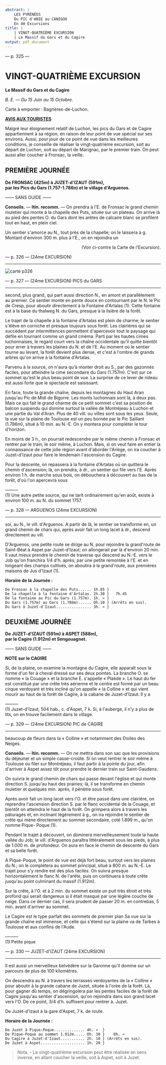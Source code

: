 ```yaml
---
abstract: |
    LES PYRÉNÉES
    Du PIC d'ANIE au CANIGOU
    En 40 Excursions
title: |
    | VINGT-QUATRIÈME EXCURSION
    | Le Massif du Gars et du Cagire
output: pdf_document 
---
```

<style>.centre {text-align: center}</style>
<style>.droite {text-align: right}</style>

[//]: # (— p. XX —)

— p. 325 —

# VINGT-QUATRIÈME EXCURSION

__Le Massif du Gars et du Cagire__

_B. E. — Du 15 Juin au 15 Octobre._

Carte à emporter : Bagnères-de-Luchon.

<u>__AVIS AUX TOURISTES__</u>

Malgré leur éloignement relatif de Luchon, les pics du Gars
et de Cagire appartiennent à sa région, en raison de leur point
de vue spécial sur ses environs. Aussi, pour jouir de ce point
de vue dans les meilleures conditions, je conseille de réaliser
la vingt-quatrième excursion, soit au départ de Luchon, soit
au départ de Marignac, par le premier train. On peut aussi
aller coucher à Fronsac, la veille.

## PREMIÈRE JOURNÉE

__De FRONSAC (425m) à JUZET-d'IZAUT (591m),__<br>
__par les Pics du Gars (1.757-1.786n) et le village d'Arguenos.__

—— SANS GUIDE ——

__Conseils.__ — __Itin. recomm.__ — On prendra à l'E. de Fronsac le
grand chemin muletier qui monte à la chapelle des Puts, située
sur un plateau. On arrive là au pied des pentes O. du Gars dont
les arêtes de calcaire blanc se profilent tout en haut, en plein
ciel.

Un sentier s'amorce au N., tout près de la chapelle; on le laissera
à g. Montant d'environ 300 m. plus à l'E., on en rejoindra un

<p class="droite">(Voir ci-contre la Carte de l'Excursion).</p>

<div class="page"/>

— p. 326 — (24me EXCURSION)
****

![carte p326](../maps/guide-soubiron-0326-carte-portrait.jpg)

<div class="page"/>

— p. 327 — (24me EXCURSION) PICS du GARS
****

second, plus grand, qui part aussi direction N., en amont et parallèlement
au premier. Ce sentier monte en pente douce en contournant
par le N. le Pic de Cresp, pour aboutir directement
à la Fontaine d'Artalas (1). Cette fontaine est à la base du thalweg
N. du Gars, presque à la lisière de la forêt.

Le trajet de la chapelle à la fontaine d'Artalas est plein de
charme; le sentier s'élève en corniche et presque toujours sous
forêt. Les clairières qui se succèdent par intermittences permettent
d'apercevoir tout le paysage qui défile en tournant comme
un grand cinéma. Parti par les hautes cimes luchonnaises, le
regard court vers la chaîne occidentale qu'il quitte bientôt pour
errer à travers les plaines du N. et de l'E. Au moment où le sentier
tourne au levant, la forêt devient plus dense, et c'est à l'ombre
de grands arbres qu'on arrive à la fontaine d'Artalas.

Parvenu à la source, on n'aura qu'à monter droit au S., par des
gazonnés faciles, pour atteindre la cime secondaire du Gars
(1.757m). C'est sur ce sommet qu'est le plus beau point de vue.
La surprise de ce lever de rideau est aussi forte que le spectacle
est saisissant.

En face, toute la grande chaîne, depuis les montagnes du Haut
Aran jusqu'au Pic de Midi de Bigorre. Les monts luchonnais sont
là, à deux pas. Mais ce qui fait le grand charme de ce petit sommet
c'est sa position de balcon suspendu qui domine surtout la
vallée de Montréjeau à Luchon et une partie du Val d'Aran. Plus
de 40 vill. ou villes sont sous les yeux. Seule, la vue sur la plaine
de Toulouse est un peu bornée par le Pic Saillant (1.786m), situé
à 10 min. au N.-E. On y montera pour compléter le tour d'horizon.

En moins de 3 h., on pourrait redescendre par le même chemin
à Fronsac et rentrer par le train, le soir même, à Luchon.
Mais, si on veut faire en entier la connaissance de cette jolie
région avant d'aborder l'Ariège, on ira coucher à Juzet-d'Izaut
pour faire le lendemain l'ascension du Cagire.

Pour la descente, on repassera à la fontaine d'Artalas où on
quittera le chemin d'ascension; là, on prendra, à dr., un sentier
qui file vers l'E. Après environ 1 h. de marche sous bois, on débouchera 
à découvert au bas de la forêt, d'où l'on apercevra sous

———<br>
(1) Une autre petite source, qui ne tarit ordinairement qu'en août,
existe à environ 100 m. au N. du sommet 1757.

<div class="page"/>

— p. 328 — ARGUENOS (24me EXCURSION)
****

soi, au N., le vill. d'Arguenos. A partir de là, le sentier se transforme
en, un grand chemin de chars qui, après avoir fait un long
lacet à dr., descend directement au vill.

D'Arguenos, une petite route se dirige au N. pour rejoindre la
grand'route de Saint-Béat à Aspet par Juzet-d'Izaut; on allongerait
par là d'environ 20 min. Il vaut mieux prendre le chemin de
traverse qui descend au N.-E. vers le Job qu'on franchira 1/4 d'h.
après; par une petite remontée à l'E. et en longeant des champs
cultivés, on aboutira à la grand'route, aux premières maisons de
Jus d'Izaut (1).

__Horaire de la Journée :__

```
De Fronsac à la chapelle des Puts...... 1h.05 }
De la chapelle à la fontaine d'Artalas. 2h.30 }   7h.45
De la fontaine au Pic du Gars (1.757m). 1h. » }
Du Gars (1.757m) au Gars (1.786m)...... Oh.10 } (Arrêts en sus).
Du Gars à Juzet-d'Izaut................ 3h. » }
```

## DEUXIÈME JOURNÉE

__De JUZET-d'IZAUT (591m) à ASPET (588m),__<br>
__par le Cagire (1.912m) et Sengouagnet.__

—— SANS GUIDE ——

__NOTE sur le CAGIRE__

Si, de la plaine, on examine la montagne du Cagire, elle apparaît
sous la forme d'un fer à cheval dressé sur ses deux pointes.
La branche O. se nomme « la Couage » et la branche E. s'appelle
« Plaède ». Le haut du fer est constitué par une crête très
aérienne et le centre est formé par un beau cirque verdoyant et
très incliné qu'on appelle « la Colline » et qui vient mourir au
haut de la forêt de Cagire, à la cabane de Juzet-d'Izaut. Il y a

———<br>
(1) Juzet-d'Izaut, 504 hab., c. d'Aspet, 7 k. Si, à l'auberge, il n'y a
plus de lits, on en trouve facilement dans le village.

<div class="page"/>

— p. 329 — (24me EXCURSION) PIC de CAGIRE
****

beaucoup de fleurs dans la « Colline » et notamment des Etoiles
des Neiges.

__Conseils.__ — __Itin. recomm.__ — On ne mettra dans son sac que
les provisions du déjeuner et un simple casse-croûte. Si on veut
rentrer le soir même à Toulouse ou filer sur Montréjeau, il faut
partir à la pointe du jour, afin d'arriver à Aspet assez tôt pour
prendre le dernier train sur Saint-Gaudens.

On suivra le grand chemin de chars qui passe devant l'église
et qui monte direction S. jusqu'au haut des prairies; là, il se
transforme en chemin muletier et quelques min. après, il pénètre
sous forêt.

Après avoir fait un long lacet vers l'O. et être passé dans une
clairière, on reprendra l'ascension direction S. par le flanc occidental
de la Couage, et bientôt on atteindra le haut de la forêt.
On grimpera alors à travers les pâturages et, en inclinant légèrement
à g., on ira rejoindre le sentier de crête qui mène directement
au sommet secondaire, coté 1.899 m., qu'on nomme Pique-
Poque (1).

Pendant le trajet à découvert, on dominera merveilleusement
toute la haute vallée du Job; le vill. d'Arguenos paraîtra littéralement
sous les pieds, à plus de 1.000 m. de profondeur. On aura
en face le chemin de descente du Gars et sa belle forêt.

A Pique-Poque, le point de vue est déjà fort beau, surtout vers
les plaines du N.; on le complétera au sommet principal, situé
à 800 m. au N.-E. Le trajet pour s'y rendre est des plus faciles.
On suivra presque horizontalement le flanc N. de l'arête, puis on
continuera à toute crête jusqu'au point culminant du massif
(1.912m). 

Sur la crête, à l'O. et à 2 min. du sommet existe un puit très
étroit et très profond qui serait dangereux si il était masqué par
une légère couche de neige. Dans ce dernier cas, il sera prudent
de passer 20 m. en contrebas, 5 min. avant d'arriver au sommet.

Le Cagire est le type parfait des sommets de premier plan
Sa vue sur la grande chaîne est immense, et celle qui s'étend
sur la plaine va de Tarbes à Toulouse et aux confins de l'Aude.

———<br>
(1) Petite pique

<div class="page"/>

— p. 330 — JUZET-d'IZAUT (24me EXCURSION)
****

Il est aussi un merveilleux belvédère sur la Garonne qu'il domine
sur un parcours de plus de 100 kilomètres.

On descendra au N. à travers les terrasses verdoyantes de la
« Colline » pour aboutir à la grande cabane de Juzet, située à 
l'orée de la forêt. Là, pour gagner dû temps, on dégringolera
par les pentes faciles de la forêt de Cagire jusqu'au sentier
d'ascension, qu'on rejoindra dans son grand lacet vers l'O. De
ce point, 3/4 d'h. suffisent pour rentrer à. Juzet.

De Juzèt-d'Izaut à la gare d'Aspet, 7 k. de route.

__Horaire de la Journée :__

```
De Juzet à Pique-Poque.............. 4h. »  }
De Pique-Poque au sommet 1.912m..... Oh. 30 }    8h. »
Du Cagire à Juzet-d'Izaut........... 2h. 10 } (Arrêts en sus).
De Juzet à Aspet.................... 1h. 20 }
```

> Nota. - La vingt-quatrième excursion peut être réalisée en
sens inverse, en allant coucher la veille, soit à Aspet, soit à
Juzet. 

